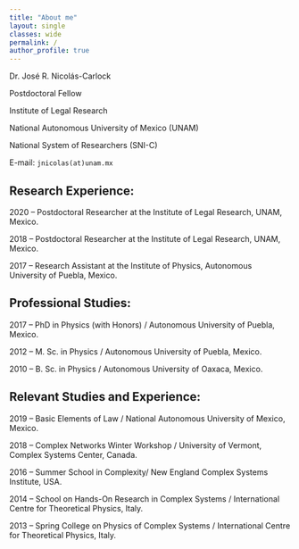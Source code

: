 ```yaml
---
title: "About me"
layout: single
classes: wide
permalink: /
author_profile: true
---
```


Dr. José R. Nicolás-Carlock

Postdoctoral Fellow

Institute of Legal Research

National Autonomous University of Mexico (UNAM)

National System of Researchers (SNI-C)

E-mail: `jnicolas(at)unam.mx`

## Research Experience:

2020 – Postdoctoral Researcher at the Institute of Legal Research, UNAM, Mexico.

2018 – Postdoctoral Researcher at the Institute of Legal Research, UNAM, Mexico.

2017 – Research Assistant at the Institute of Physics, Autonomous University of Puebla, Mexico.

## Professional Studies:

2017 – PhD in Physics (with Honors) / Autonomous University of Puebla, Mexico.

2012 – M. Sc. in Physics / Autonomous University of Puebla, Mexico.

2010 – B. Sc. in Physics / Autonomous University of Oaxaca, Mexico.

## Relevant Studies and Experience:

2019 – Basic Elements of Law / National Autonomous University of Mexico, Mexico.

2018 – Complex Networks Winter Workshop / University of Vermont, Complex Systems Center, Canada.

2016 – Summer School in Complexity/ New England Complex Systems Institute, USA.

2014 – School on Hands-On Research in Complex Systems / International Centre for Theoretical Physics, Italy.

2013 – Spring College on Physics of Complex Systems / International Centre for Theoretical Physics, Italy.
